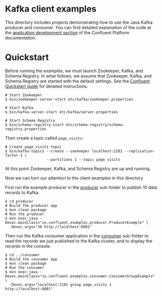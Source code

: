 # Kafka client examples

This directory includes projects demonstrating how to use the Java Kafka producer
and consumer. You can find detailed explanation of the code at the
[application development section](http://confluent.io/docs/2.0.1/app-development.html)
of the Confluent Platform documentation.


# Quickstart

Before running the examples, we must launch Zookeeper, Kafka, and Schema Registry.
In what follows, we assume that Zookeeper, Kafka, and Schema Registry are started with the default settings.
See the [Confluent Quickstart guide](http://docs.confluent.io/2.0.1/quickstart.html) for detailed instructions.

```shell
# Start Zookeeper
$ bin/zookeeper-server-start etc/kafka/zookeeper.properties

# Start Kafka
$ bin/kafka-server-start etc/kafka/server.properties

# Start Schema Registry
$ bin/schema-registry-start etc/schema-registry/schema-registry.properties
```

Then create a topic called `page_visits`:

```shell
# Create page_visits topic
$ bin/kafka-topics --create --zookeeper localhost:2181 --replication-factor 1 \
                   --partitions 1 --topic page_visits
```

At this point Zookeeper, Kafka, and Schema Registry are up and running.

Now we can turn our attention to the client examples in this directory.

First run the example producer in the [producer](producer) sub-folder to publish 10 data records to Kafka.

```shell
$ cd producer
# Build the producer app
$ mvn clean package
# Run the producer
$ mvn exec:java -Dexec.mainClass="io.confluent.examples.producer.ProducerExample" \
  -Dexec.args="10 http://localhost:8081"
```

Then run the Kafka consumer application in the [consumer](consumer) sub-folder to read the records we just published
to the Kafka cluster, and to display the records in the console.

```shell
$ cd ../consumer
# Build the consumer app
$ mvn clean package
# Run the consumer
$ mvn exec:java -Dexec.mainClass="io.confluent.examples.consumer.ConsumerGroupExample" \
  -Dexec.args="localhost:2181 group page_visits 1 http://localhost:8081"
```
